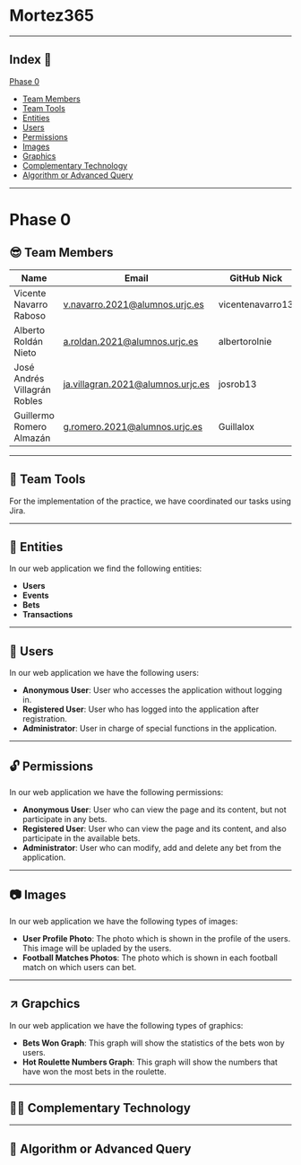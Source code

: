 # Mortez365
---
## Index 📖
[Phase 0](#phase-0)
   - [Team Members](#team-members)
   - [Team Tools](#team-tools)
   - [Entities](#entities)
   - [Users](#users)
   - [Permissions](#permissions)
   - [Images](#images)
   - [Graphics](#graphics)
   - [Complementary Technology](#complementary-technology)
   - [Algorithm or Advanced Query](#algorithm-or-advanced-query) <br>
---

# Phase 0
##  😎 Team Members
| Name                        | Email                             | GitHub Nick       |
| ---------                     | ----                               | ---------         |
| Vicente Navarro Raboso        | v.navarro.2021@alumnos.urjc.es     | vicentenavarro13  |
| Alberto Roldán Nieto          | a.roldan.2021@alumnos.urjc.es      | albertorolnie     |
| José Andrés Villagrán Robles  | ja.villagran.2021@alumnos.urjc.es  | josrob13          |
| Guillermo Romero Almazán      | g.romero.2021@alumnos.urjc.es      | Guillalox         |

___

## 🧰 Team Tools 
For the implementation of the practice, we have coordinated our tasks using Jira.

___

## 🎰 Entities 
In our web application we find the following entities:
  - **Users**
  - **Events**
  - **Bets**
  - **Transactions**

___

## 👱 Users 
In our web application we have the following users:
  - **Anonymous User**: User who accesses the application without logging in.
  - **Registered User**: User who has logged into the application after registration.
  - **Administrator**: User in charge of special functions in the application.

___

## 🔓 Permissions 
In our web application we have the following permissions:
  - **Anonymous User**: User who can view the page and its content, but not participate in any bets.
  - **Registered User**: User who can view the page and its content, and also participate in the available bets.
  - **Administrator**: User who can modify, add and delete any bet from the application.


___

## 📷 Images 
In our web application we have the following types of images:
   - **User Profile Photo**: The photo which is shown in the profile of the users. This image will be upladed by the users.
   - **Football Matches Photos**: The photo which is shown in each football match on which users can bet.




___

## ↗️ Grapchics 
In our web application we have the following types of graphics:
   - **Bets Won Graph**: This graph will show the statistics of the bets won by users.
   - **Hot Roulette Numbers Graph**: This graph will show the numbers that have won the most bets in the roulette. 



___

## 👨‍💻 Complementary Technology 



___


## 🤖 Algorithm or Advanced Query 
